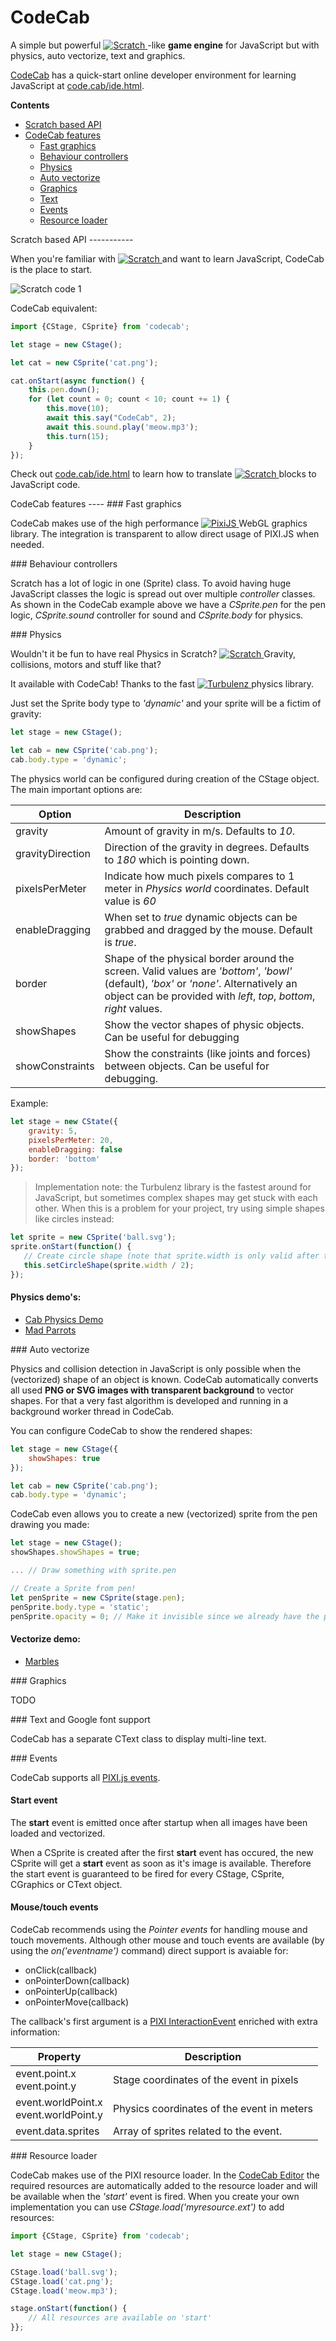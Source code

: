 CodeCab
=======

A simple but powerful
[ ![Scratch](https://raw.githubusercontent.com/code-cab/codecab/master/doc-img/scratch-logo2.png) ](https://scratch.mit.edu/)
-like __game engine__
for JavaScript but with physics, auto vectorize, text and graphics.

[CodeCab](https://code.cab) has a quick-start online developer environment for learning JavaScript at
[code.cab/ide.html](https://code.cab/ide.html).

__Contents__
   * [Scratch based API](#scratchapi)
   * [CodeCab features](#features)
      * [Fast graphics](#3fast)
      * [Behaviour controllers](#3controllers)
      * [Physics](#3physics)
      * [Auto vectorize](#3autovectorize)
      * [Graphics](#3graphics)
      * [Text](#3text)
      * [Events](#3events)
      * [Resource loader](#3resourceloader)


<a name="scratchapi"/>
Scratch based API
-----------

When you're familiar with
[ ![Scratch](https://raw.githubusercontent.com/code-cab/codecab/master/doc-img/scratch-logo2.png) ](https://scratch.mit.edu/)
and want to learn JavaScript,
CodeCab is the place to start.

![Scratch code 1](https://raw.githubusercontent.com/code-cab/codecab/master/doc-img/scratch-code1.png)

CodeCab equivalent:
```javascript
import {CStage, CSprite} from 'codecab';

let stage = new CStage();

let cat = new CSprite('cat.png');

cat.onStart(async function() {
    this.pen.down();
    for (let count = 0; count < 10; count += 1) {
        this.move(10);
        await this.say("CodeCab", 2);
        await this.sound.play('meow.mp3');
        this.turn(15);
    }
});
```

Check out [code.cab/ide.html](https://code.cab/ide.html) to learn how to translate
[ ![Scratch](https://raw.githubusercontent.com/code-cab/codecab/master/doc-img/scratch-logo2.png) ](https://scratch.mit.edu/)
blocks to JavaScript code.

<a name="features"/>
CodeCab features
----

<a name="3fast"/>
### Fast graphics

CodeCab makes use of the high performance
[ ![PixiJS](https://raw.githubusercontent.com/code-cab/codecab/master/doc-img/doc-img/pixijs-v4-logo-sml.png) ](http://www.pixijs.com/)
WebGL graphics library.
The integration is transparent to allow direct usage of PIXI.JS when needed.


<a name="3controllers"/>
### Behaviour controllers

Scratch has a lot of logic in one (Sprite) class. To avoid having huge JavaScript classes the logic is spread out
 over multiple _controller_ classes. As shown in the CodeCab example above we have a _CSprite.pen_ for
 the pen logic, _CSprite.sound_ controller for sound and _CSprite.body_ for physics.


<a name="3physics"/>
### Physics

Wouldn't it be fun to have real Physics in Scratch?
[ ![Scratch](https://raw.githubusercontent.com/code-cab/codecab/master/doc-img/scratch-logo2.png) ](https://scratch.mit.edu/)
Gravity, collisions, motors and stuff like that?

It available with CodeCab! Thanks to the fast
[ ![Turbulenz](https://raw.githubusercontent.com/code-cab/codecab/master/doc-img/turbulenz.png) ](http://biz.turbulenz.com/)
physics library.

Just set the Sprite body type to _'dynamic'_ and your sprite will be a fictim of gravity:

```javascript
let stage = new CStage();

let cab = new CSprite('cab.png');
cab.body.type = 'dynamic';
```

The physics world can be configured during creation of the CStage object. The main important options are:

| Option | Description |
| --- | --- |
| gravity | Amount of gravity in m/s. Defaults to _10_. |
| gravityDirection | Direction of the gravity in degrees. Defaults to _180_ which is pointing down. |
| pixelsPerMeter | Indicate how much pixels compares to 1 meter in _Physics world_ coordinates. Default value is _60_ |
| enableDragging | When set to _true_ dynamic objects can be grabbed and dragged by the mouse. Default is _true_. |
| border | Shape of the physical border around the screen. Valid values are _'bottom'_, _'bowl'_ (default), _'box'_ or _'none'_. Alternatively an object can be provided with _left_, _top_, _bottom_, _right_ values. |
| showShapes | Show the vector shapes of physic objects. Can be useful for debugging |
| showConstraints | Show the constraints (like joints and forces) between objects. Can be useful for debugging. |

Example:
```javascript
let stage = new CState({
    gravity: 5,
    pixelsPerMeter: 20,
    enableDragging: false
    border: 'bottom'
});
```

> Implementation note: the Turbulenz library is the fastest around for JavaScript, but sometimes complex shapes may get stuck
with each other. When this is a problem for your project, try using simple shapes like circles instead:
```javascript
let sprite = new CSprite('ball.svg');
sprite.onStart(function() {
   // Create circle shape (note that sprite.width is only valid after the 'start' event.)
   this.setCircleShape(sprite.width / 2);
});
```

#### Physics demo's:
- [Cab Physics Demo](https://code.cab/u/demo/Cab%20Physics%20Demo.html)
- [Mad Parrots](https://code.cab/u/demo/Mad%20Parrots.html)



<a name="3autovectorize"/>
### Auto vectorize

Physics and collision detection in JavaScript is only possible when the (vectorized) shape of an object
is known. CodeCab automatically converts all used __PNG or SVG images with transparent background__ to vector shapes. For that a very fast algorithm is
developed and running in a background worker thread in CodeCab.

You can configure CodeCab to show the rendered shapes:

```javascript
let stage = new CStage({
    showShapes: true
});

let cab = new CSprite('cab.png');
cab.body.type = 'dynamic';
```

CodeCab even allows you to create a new (vectorized) sprite from the pen drawing you
made:
```javascript
let stage = new CStage();
showShapes.showShapes = true;

... // Draw something with sprite.pen

// Create a Sprite from pen!
let penSprite = new CSprite(stage.pen);
penSprite.body.type = 'static';
penSprite.opacity = 0; // Make it invisible since we already have the pen layer
```

#### Vectorize demo:
- [Marbles](https://code.cab/u/demo/Marbles.html)

<a name="3graphics"/>
### Graphics

TODO

<a name="3text"/>
### Text and Google font support

CodeCab has a separate CText class to display multi-line text.

<a name="3events"/>
### Events

CodeCab supports all [PIXI.js events](http://pixijs.download/dev/docs/PIXI.interaction.InteractionManager.html).

#### Start event

The __start__ event is emitted once after startup when all images have been loaded and vectorized.

When a CSprite is created after the first __start__ event has occured, the new CSprite will get a __start__ event as soon as
it's image is available. Therefore the start event is guaranteed to be fired for every CStage, CSprite, CGraphics or CText
object.


#### Mouse/touch events

CodeCab recommends using the _Pointer events_ for handling mouse and touch movements. Although other mouse and touch
events are available (by using the _on('eventname')_ command) direct support is avaiable for:

- onClick(callback)
- onPointerDown(callback)
- onPointerUp(callback)
- onPointerMove(callback)

The callback's first argument is a [PIXI InteractionEvent](http://pixijs.download/dev/docs/PIXI.interaction.InteractionEvent.html)
enriched with extra information:

| Property | Description |
| --- | --- |
| event.point.x <br> event.point.y | Stage coordinates of the event in pixels |
| event.worldPoint.x <br> event.worldPoint.y | Physics coordinates of the event in meters |
| event.data.sprites | Array of sprites related to the event. |

<a name="3resourceloader"/>
### Resource loader

CodeCab makes use of the PIXI resource loader. In the [CodeCab Editor](https://code.cab/ide.html)
the required resources are automatically added to the resource loader and will be available when the _'start'_
event is fired.
When you create your own implementation you can use _CStage.load('myresource.ext')_ to add resources:

```javascript
import {CStage, CSprite} from 'codecab';

let stage = new CStage();

CStage.load('ball.svg');
CStage.load('cat.png');
CStage.load('meow.mp3');

stage.onStart(function() {
    // All resources are available on 'start'
}};
```
